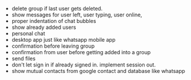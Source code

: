 * delete group if last user gets deleted.
* show messages for user left, user typing, user online, 
* proper indentation of chat bubbles
* show already added users
* personal chat
* desktop app just like whatsapp mobile app
* confirmation before leaving group
* confirmation from user before getting added into a group
* send files
* don't let sign in if already signed in. implement session out.
* show mutual contacts from google contact and database like whatsapp